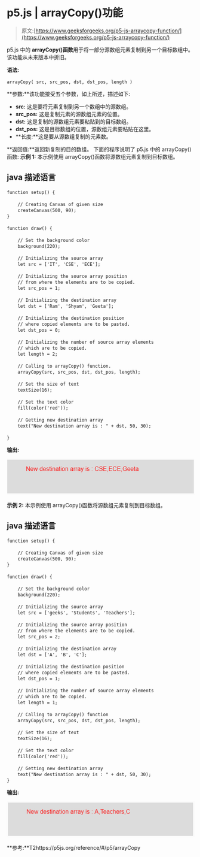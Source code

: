 # p5.js | arrayCopy()功能

> 原文:[https://www.geeksforgeeks.org/p5-js-arraycopy-function/](https://www.geeksforgeeks.org/p5-js-arraycopy-function/)

p5.js 中的 **arrayCopy()函数**用于将一部分源数组元素复制到另一个目标数组中。该功能从未来版本中折旧。

**语法:**

```
arrayCopy( src, src_pos, dst, dst_pos, length )
```

**参数:**该功能接受五个参数，如上所述，描述如下:

*   **src:** 这是要将元素复制到另一个数组中的源数组。
*   **src_pos:** 这是复制元素的源数组元素的位置。
*   **dst:** 这是复制的源数组元素要粘贴到的目标数组。
*   **dst_pos:** 这是目标数组的位置，源数组元素要粘贴在这里。
*   **长度:**这是要从源数组复制的元素数。

**返回值:**返回新复制的目的数组。
下面的程序说明了 p5.js 中的 arrayCopy()函数:
**示例 1:** 本示例使用 arrayCopy()函数将源数组元素复制到目标数组。

## java 描述语言

```
function setup() {

    // Creating Canvas of given size
    createCanvas(500, 90);
}

function draw() {

    // Set the background color
    background(220);

    // Initializing the source array
    let src = ['IT', 'CSE', 'ECE'];

    // Initializing the source array position
    // from where the elements are to be copied.
    let src_pos = 1;

    // Initializing the destination array
    let dst = ['Ram', 'Shyam', 'Geeta'];

    // Initializing the destination position
    // where copied elements are to be pasted.
    let dst_pos = 0;

    // Initializing the number of source array elements
    // which are to be copied.
    let length = 2;

    // Calling to arrayCopy() function.
    arrayCopy(src, src_pos, dst, dst_pos, length);

    // Set the size of text
    textSize(16);

    // Set the text color
    fill(color('red'));

    // Getting new destination array
    text("New destination array is : " + dst, 50, 30);

}
```

**输出:**

![](img/9e78f40787350ea0f2d72a8166e2c624.png)

**示例 2:** 本示例使用 arrayCopy()函数将源数组元素复制到目标数组。

## java 描述语言

```
function setup() {

    // Creating Canvas of given size
    createCanvas(500, 90);
}

function draw() {

    // Set the background color
    background(220);

    // Initializing the source array
    let src = ['geeks', 'Students', 'Teachers'];

    // Initializing the source array position
    // from where the elements are to be copied.
    let src_pos = 2;

    // Initializing the destination array
    let dst = ['A', 'B', 'C'];

    // Initializing the destination position
    // where copied elements are to be pasted.
    let dst_pos = 1;

    // Initializing the number of source array elements
    // which are to be copied.
    let length = 1;

    // Calling to arrayCopy() function
    arrayCopy(src, src_pos, dst, dst_pos, length);

    // Set the size of text
    textSize(16);

    // Set the text color
    fill(color('red'));

    // Getting new destination array
    text("New destination array is : " + dst, 50, 30);
}
```

**输出:**

![](img/a5076669f181c703d691fa25b666ea23.png)

**参考:**T2https://p5js.org/reference/#/p5/arrayCopy